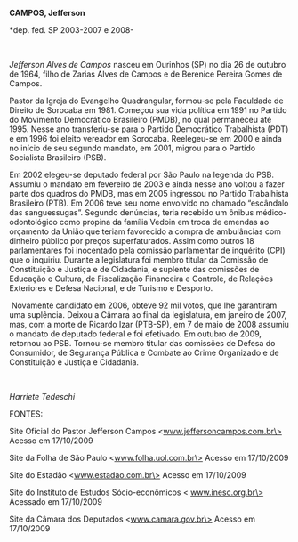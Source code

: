 **CAMPOS, Jefferson**

\*dep. fed. SP 2003-2007 e 2008-

 

*Jefferson Alves de Campos* nasceu em Ourinhos (SP) no dia 26 de outubro
de 1964, filho de Zarias Alves de Campos e de Berenice Pereira Gomes de
Campos.

Pastor da Igreja do Evangelho Quadrangular, formou-se pela Faculdade de
Direito de Sorocaba em 1981. Começou sua vida política em 1991 no
Partido do Movimento Democrático Brasileiro (PMDB), no qual permaneceu
até 1995. Nesse ano transferiu-se para o Partido Democrático Trabalhista
(PDT) e em 1996 foi eleito vereador em Sorocaba. Reelegeu-se em 2000 e
ainda no início de seu segundo mandato, em 2001, migrou para o Partido
Socialista Brasileiro (PSB).

Em 2002 elegeu-se deputado federal por São Paulo na legenda do PSB.
Assumiu o mandato em fevereiro de 2003 e ainda nesse ano voltou a fazer
parte dos quadros do PMDB, mas em 2005 ingressou no Partido Trabalhista
Brasileiro (PTB). Em 2006 teve seu nome envolvido no chamado “escândalo
das sanguessugas”. Segundo denúncias, teria recebido um ônibus
médico-odontológico como propina da família Vedoin em troca de emendas
ao orçamento da União que teriam favorecido a compra de ambulâncias com
dinheiro público por preços superfaturados. Assim como outros 18
parlamentares foi inocentado pela comissão parlamentar de inquérito
(CPI) que o inquiriu. Durante a legislatura foi membro titular da
Comissão de Constituição e Justiça e de Cidadania, e suplente das
comissões de Educação e Cultura, de Fiscalização Financeira e Controle,
de Relações Exteriores e Defesa Nacional, e de Turismo e Desporto.

 Novamente candidato em 2006, obteve 92 mil votos, que lhe garantiram
uma suplência. Deixou a Câmara ao final da legislatura, em janeiro de
2007, mas, com a morte de Ricardo Izar (PTB-SP), em 7 de maio de 2008
assumiu o mandato de deputado federal e foi efetivado. Em outubro de
2009, retornou ao PSB. Tornou-se membro titular das comissões de Defesa
do Consumidor, de Segurança Pública e Combate ao Crime Organizado e de
Constituição e Justiça e Cidadania.

           

*Harriete Tedeschi*

FONTES:

Site Oficial do Pastor Jefferson Campos \<www.jeffersoncampos.com.br\>
Acesso em 17/10/2009

Site da Folha de São Paulo \<www.folha.uol.com.br\> Acesso em 17/10/2009

Site do Estadão \<www.estadao.com.br\> Acesso em 17/10/2009

Site do Instituto de Estudos Sócio-econômicos \< www.inesc.org.br\>
Acessado em 17/10/2009

Site da Câmara dos Deputados \<www.camara.gov.br\> Acesso em 17/10/2009

